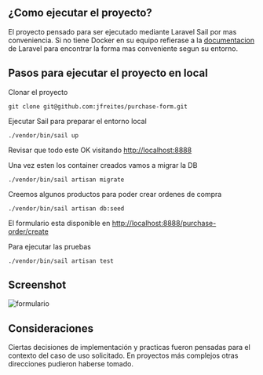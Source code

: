 ## ¿Como ejecutar el proyecto?

El proyecto pensado para ser ejecutado mediante Laravel Sail por mas conveniencia. Si no tiene Docker en su equipo refierase a la [documentacion](https://laravel.com/docs) de Laravel para encontrar la forma mas conveniente segun su entorno.
## Pasos para ejecutar el proyecto en local

Clonar el proyecto

```git clone git@github.com:jfreites/purchase-form.git```

Ejecutar Sail para preparar el entorno local

```./vendor/bin/sail up```

Revisar que todo este OK visitando [http://localhost:8888](http://localhost:8888/)

Una vez esten los container creados vamos a migrar la DB

```./vendor/bin/sail artisan migrate```

Creemos algunos productos para poder crear ordenes de compra

```./vendor/bin/sail artisan db:seed```

El formulario esta disponible en [http://localhost:8888/purchase-order/create](http://localhost:8888/purchase-order/create)

Para ejecutar las pruebas

```./vendor/bin/sail artisan test```

## Screenshot

![formulario](form_screen.png "Formulario")

## Consideraciones

Ciertas decisiones de implementación y practicas fueron pensadas para el contexto del caso de uso solicitado. En proyectos más complejos otras direcciones pudieron haberse tomado. 

